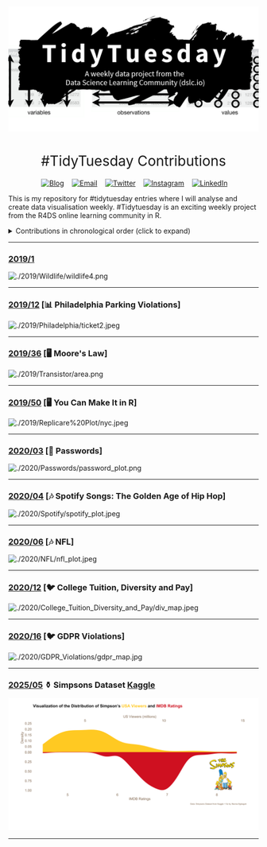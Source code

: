 ![Tidytuesday logo](https://raw.githubusercontent.com/rfordatascience/tidytuesday/master/static/tt_logo.png)

<h1 style="font-weight:normal" align="center">
  &nbsp;#TidyTuesday Contributions&nbsp;
</h1>

<div align="center">

&nbsp;&nbsp;&nbsp;
<a href="https://ifeoma-egbogah.netlify.app/blog/"><img border="0" alt="Blog" src="https://assets.dryicons.com/uploads/icon/svg/4926/home.svg" width="35" height="35"></a>&nbsp;&nbsp;&nbsp;
<a href="mailto:negbogah@gmail.com"><img border="0" alt="Email" src="https://assets.dryicons.com/uploads/icon/svg/8009/02dc3a5c-6504-4347-85fb-3f510cfecc45.svg" width="35" height="35"></a>&nbsp;&nbsp;&nbsp;
<a href="https://twitter.com/negbogah"><img border="0" alt="Twitter" src="https://assets.dryicons.com/uploads/icon/svg/8385/c23f7ffc-ca8d-4246-8978-ce9f6d5bcc99.svg" width="35" height="35"></a>&nbsp;&nbsp;&nbsp;
<a href="https://www.instagram.com/ifyegbogah/"><img border="0" alt="Instagram" src="https://assets.dryicons.com/uploads/icon/svg/8330/62263227-bb78-4b42-a9a9-e222e0cc7b97.svg" width="35" height="35"></a>&nbsp;&nbsp;&nbsp;
<a href="https://www.linkedin.com/in/ifeoma-egbogah-a88527110/"><img border="0" alt="LinkedIn" src="https://assets.dryicons.com/uploads/icon/svg/8337/a347cd89-1662-4421-be90-58e5e8004eae.svg" width="35" height="35"></a>&nbsp;&nbsp;&nbsp;

</div>

This is my repository for #tidytuesday entries where I will analyse and create data visualisation weekly. #Tidytuesday is an exciting weekly project from the R4DS online learning community in R.

<details>
  <summary>Contributions in chronological order (click to expand)</summary>

<!-- toc -->
* **Challenges 2019**
 - 2019/1 [🐦 Wild life Impact](https://github.com/symplyelah/Tidytuesday/blob/master/2019/Wildlife)
 - 2019/12 [📊 Philadelphia Parking Violations](https://github.com/symplyelah/Tidytuesday/tree/master/2019/Philadelphia)
 - 2019/36 [🖥️ Moore's Law](https://github.com/symplyelah/Tidytuesday/blob/master/2019/Transistor)
 - 2019/50 [🖥️ You Can Make It in R](https://github.com/symplyelah/Tidytuesday/blob/master/2019/Replicare%20Plot)
   
* **Challenges 2020**
 - 2020/03 [🔑 Passwords](https://github.com/symplyelah/Tidytuesday/blob/master/2020/Passwords)
 - 2020/04 [🎶 Spotify Songs: The Golden Age of Hip Hop](https://github.com/symplyelah/Tidytuesday/blob/master/2020/Spotify)
 - 2020/06 [🎶 NFL](https://github.com/symplyelah/Tidytuesday/blob/master/2020/NFL)
 - 2020/12 [🐦 College Tuition, Diversity and Pay](https://github.com/symplyelah/Tidytuesday/blob/master/2020/College_Tuition_Diversity_and_Pay)
 - 2020/12 [🐦 GDPR Violations](https://github.com/symplyelah/Tidytuesday/blob/master/2020/GDPR_Violations)

* **Challenges 2025**
 - 2025/05 [🔑 Donuts, Data, and D'oh - A Deep Dive into The Simpsons](https://github.com/symplyelah/Tidytuesday/tree/master/2025/Donuts%2C%20Data%2C%20and%20D'oh%20-%20A%20Deep%20Dive%20into%20The%20Simpsons)
 - 2025/07 [🎶 Agencies from the FBI Crime Data API](https://github.com/symplyelah/Tidytuesday/tree/master/2025/Agencies%20from%20the%20FBI%20Crime%20Data%20API)
 - 2025/08 [🎶 Academic Literature on Racial and Ethnic Disparities in Reproductive Medicine in the US](https://github.com/symplyelah/Tidytuesday/tree/master/2025/Reproductive%20Medicine%20in%20the%20US)
 - 2025/09 [🐦 Long Beach Animal Shelter](https://github.com/symplyelah/Tidytuesday/tree/master/2025/Long%20Beach%20Animal%20Shelter)
 - 2025/10 [🐦 Pixar Films](https://github.com/symplyelah/Tidytuesday/tree/master/2025/Pixar%20Film)
 - 2025/13 [🔑 Pokemon](https://github.com/symplyelah/Tidytuesday/tree/master/2025/Pokemon)
 - 2025/14 [🎶 Timely and Effective Care by US State](https://github.com/symplyelah/Tidytuesday/tree/master/2025/Timely%20and%20Effective%20Care)

<!-- tocstop -->

</details>

***

### [2019/1](https://github.com/symplyelah/Tidytuesday/blob/master/2019/Wildlife)

![./2019/Wildlife/wildlife4.png](https://github.com/symplyelah/Tidytuesday/blob/master/2019/Wildlife/wildlife4.png)

***

### [2019/12](https://github.com/symplyelah/Tidytuesday/tree/master/2019/Philadelphia) [📊 Philadelphia Parking Violations]

![./2019/Philadelphia/ticket2.jpeg](https://github.com/symplyelah/Tidytuesday/blob/master/2019/Philadelphia/ticket2.jpeg)

***

### [2019/36](https://github.com/symplyelah/Tidytuesday/blob/master/2019/Transistor)  [🖥️ Moore's Law]

![./2019/Transistor/area.png](https://github.com/symplyelah/Tidytuesday/blob/master/2019/Transistor/area.png)

***

### [2019/50](https://github.com/symplyelah/Tidytuesday/blob/master/2019/Replicare%20Plot)  [🖥️ You Can Make It in R]

![./2019/Replicare%20Plot/nyc.jpeg](https://github.com/symplyelah/Tidytuesday/blob/master/2019/Replicare%20Plot/nyc.jpeg)

***

### [2020/03](https://github.com/symplyelah/Tidytuesday/blob/master/2020/Passwords)  [🔑 Passwords]

![./2020/Passwords/password_plot.png](https://github.com/symplyelah/Tidytuesday/blob/master/2020/Passwords/password_plot.png)

***

### [2020/04](https://github.com/symplyelah/Tidytuesday/blob/master/2020/Spotify) [🎶 Spotify Songs: The Golden Age of Hip Hop]

![./2020/Spotify/spotify_plot.jpeg](https://github.com/symplyelah/Tidytuesday/blob/master/2020/Spotify/spotify_plot.jpeg)

***

### [2020/06](https://github.com/symplyelah/Tidytuesday/blob/master/2020/NFL)  [🎶 NFL]

![./2020/NFL/nfl_plot.jpeg](https://github.com/symplyelah/Tidytuesday/blob/master/2020/NFL/nfl_plot.jpeg)

***

### [2020/12](https://github.com/symplyelah/Tidytuesday/blob/master/2020/College_Tuition_Diversity_and_Pay) [🐦 College Tuition, Diversity and Pay]

![./2020/College_Tuition_Diversity_and_Pay/div_map.jpeg](https://github.com/symplyelah/Tidytuesday/blob/master/2020/College_Tuition_Diversity_and_Pay/div_map.jpeg)

***

### [2020/16](https://github.com/symplyelah/Tidytuesday/blob/master/2020/GDPR_Violations) [🐦 GDPR Violations]

![./2020/GDPR_Violations/gdpr_map.jpg](https://github.com/symplyelah/Tidytuesday/blob/master/2020/GDPR_Violations/gdpr_map.jpg)

***

### [2025/05](https://github.com/symplyelah/Tidytuesday/blob/master/2025/Donuts%2C%20Data%2C%20and%20D'oh%20-%20A%20Deep%20Dive%20into%20The%20Simpsons) ⚱️  Simpsons Dataset [Kaggle](https://www.kaggle.com/datasets/prashant111/the-simpsons-dataset)

![./2025/Donuts%2C%20Data%2C%20and%20D'oh%20-%20A%20Deep%20Dive%20into%20The%20Simpsons/simpson.png](https://github.com/symplyelah/Tidytuesday/blob/master/2025/Donuts%2C%20Data%2C%20and%20D'oh%20-%20A%20Deep%20Dive%20into%20The%20Simpsons/simpson.png)

***
